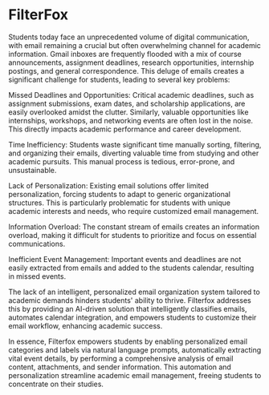 # FilterFox
Students today face an unprecedented volume of digital communication, with email remaining a crucial but often overwhelming channel for academic information. Gmail inboxes are frequently flooded with a mix of course announcements, assignment deadlines, research opportunities, internship postings, and general correspondence. This deluge of emails creates a significant challenge for students, leading to several key problems:

Missed Deadlines and Opportunities: Critical academic deadlines, such as assignment submissions, exam dates, and scholarship applications, are easily overlooked amidst the clutter. Similarly, valuable opportunities like internships, workshops, and networking events are often lost in the noise. This directly impacts academic performance and career development.

Time Inefficiency: Students waste significant time manually sorting, filtering, and organizing their emails, diverting valuable time from studying and other academic pursuits. This manual process is tedious, error-prone, and unsustainable.

Lack of Personalization: Existing email solutions offer limited personalization, forcing students to adapt to generic organizational structures. This is particularly problematic for students with unique academic interests and needs, who require customized email management.

Information Overload: The constant stream of emails creates an information overload, making it difficult for students to prioritize and focus on essential communications.

Inefficient Event Management: Important events and deadlines are not easily extracted from emails and added to the students calendar, resulting in missed events.

The lack of an intelligent, personalized email organization system tailored to academic demands hinders students' ability to thrive. Filterfox addresses this by providing an AI-driven solution that intelligently classifies emails, automates calendar integration, and empowers students to customize their email workflow, enhancing academic success.

In essence, Filterfox empowers students by enabling personalized email categories and labels via natural language prompts, automatically extracting vital event details, by performing a comprehensive analysis of email content, attachments, and sender information. This automation and personalization streamline academic email management, freeing students to concentrate on their studies.
